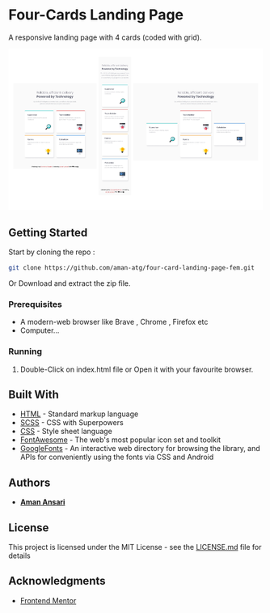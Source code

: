 # Four-Cards Landing Page

A responsive landing page with 4 cards (coded with grid).

![Landing Page](./images/Screenshot&#32;(3).png)

## Getting Started

Start by cloning the repo : 
```sh
git clone https://github.com/aman-atg/four-card-landing-page-fem.git
```
Or Download and extract the zip file.
### Prerequisites

* A modern-web browser like Brave , Chrome , Firefox etc
* Computer...

### Running

1. Double-Click on index.html file or Open it with your favourite browser.

## Built With

* [HTML](https://www.html.com) - Standard markup language
* [SCSS](https://sass-lang.com) - CSS with Superpowers
* [CSS](https://css.com) - Style sheet language
* [FontAwesome](https://fontawesome.com/) - The web's most popular icon set and toolkit
* [GoogleFonts](https://fonts.google.com/) -  An interactive web directory for browsing the library, and APIs for conveniently using the fonts via CSS and Android

## Authors

* **[Aman Ansari](https://github.com/aman-atg)**

## License

This project is licensed under the MIT License - see the [LICENSE.md](https://github.com/aman-atg/The-Great-RGB-Guessing-Game/blob/master/LICENSE) file for details

## Acknowledgments

* [Frontend Mentor](https://frontendmentor.io)
